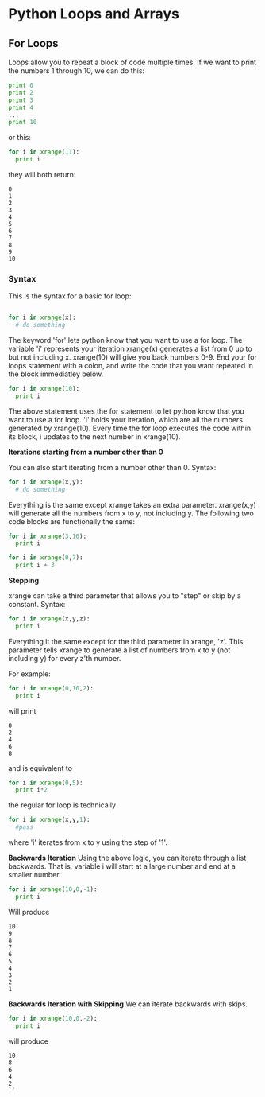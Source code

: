 # Python Loops and Arrays

## For Loops

Loops allow you to repeat a block of code multiple times. If we want to print the numbers 1 through 10, we can do this:

```python
print 0
print 2
print 3
print 4
...
print 10
```
or this:

```python
for i in xrange(11):
  print i
```

they will both return:
```
0
1
2
3
4
5
6
7
8
9
10
```

### Syntax

This is the syntax for a basic for loop:
```python

for i in xrange(x):
  # do something
```


The keyword 'for' lets python know that you want to use a for loop.
The variable 'i' represents your iteration
xrange(x) generates a list from 0 up to but not including x. xrange(10) will give you back numbers 0-9.
End your for loops statement with a colon, and write the code that you want repeated in the block immediatley below.

```python
for i in xrange(10):
  print i
```

The above statement uses the for statement to let python know that you want to use a for loop. 'i' holds your iteration, which are all the numbers generated by xrange(10). Every time the for loop executes the code within its block, i updates to the next number in xrange(10).

**Iterations starting from a number other than 0**

You can also start iterating from a number other than 0. 
Syntax:
```python
for i in xrange(x,y):
  # do something
```

Everything is the same except xrange takes an extra parameter. xrange(x,y) will generate all the numbers from x to y, not including y.
The following two code blocks are functionally the same:

```python
for i in xrange(3,10):
  print i
```

```python
for i in xrange(0,7):
  print i + 3
```

**Stepping**

xrange can take a third parameter that allows you to "step" or skip by a constant.
Syntax:
```python
for i in xrange(x,y,z):
  print i
```

Everything it the same except for the third parameter in xrange, 'z'. This parameter tells xrange to generate a list of numbers from x to y (not including y) for every z'th number.

For example:
```python
for i in xrange(0,10,2):
  print i
```
will print

```
0
2
4
6
8
```
and is equivalent to

```python
for i in xrange(0,5):
  print i*2
```

the regular for loop is technically
```python
for i in xrange(x,y,1):
  #pass
```
where 'i' iterates from x to y using the step of '1'.

**Backwards Iteration**
Using the above logic, you can iterate through a list backwards. That is, variable i will start at a large number and end at a smaller number.

```python
for i in xrange(10,0,-1):
  print i
```

Will produce
```
10
9
8
7
6
5
4
3
2
1
```

**Backwards Iteration with Skipping**
We can iterate backwards with skips.

```python
for i in xrange(10,0,-2):
  print i
```
will produce

```
10
8
6
4
2
``














